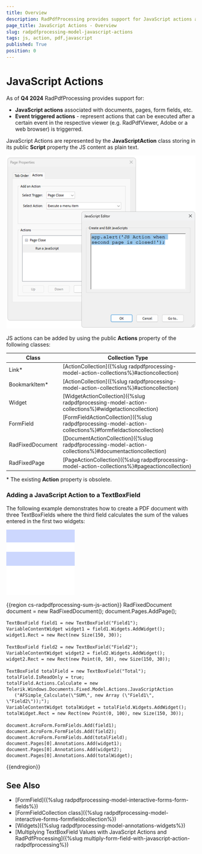 ```yaml
---
title: Overview 
description: RadPdfProcessing provides support for JavaScript actions and trigger events.
page_title: JavaScript Actions - Overview  
slug: radpdfprocessing-model-javascript-actions 
tags: js, action, pdf,javascript
published: True
position: 0
---
```


# JavaScript Actions  

As of **Q4 2024** RadPdfProcessing provides support for:

*  **JavaScript actions** associated with documents, pages, form fields, etc.
*  **Event triggered actions** - represent actions that can be executed after a certain event in the respective viewer (e.g. RadPdfViewer, Adobe or a web browser) is triggerred.

JavaScript Actions are represented by the **JavaScriptAction** class storing in its public **Script** property the JS content as plain text. 

![PdfProcessing JS Actions Overview](images/js-action-overview.png)  

JS actions can be added by using the public **Actions** property of the following classes: 

|Class|Collection Type|
|----|----|
|Link*|[ActionCollection]({%slug radpdfprocessing-model-action-collections%}#actioncollection)| 
|BookmarkItem*|[ActionCollection]({%slug radpdfprocessing-model-action-collections%}#actioncollection)|
|Widget|[WidgetActionCollection]({%slug radpdfprocessing-model-action-collections%}#widgetactioncollection)| 
|FormField|[FormFieldActionCollection]({%slug radpdfprocessing-model-action-collections%}#formfieldactioncollection)|
|RadFixedDocument|[DocumentActionCollection]({%slug radpdfprocessing-model-action-collections%}#documentactioncollection)| 
|RadFixedPage|[PageActionCollection]({%slug radpdfprocessing-model-action-collections%}#pageactioncollection)|

\* The existing **Action** property is obsolete. 

### Adding a JavaScript Action to a TextBoxField

The following example demonstrates how to create a PDF document with three TextBoxFields where the third field calculates the sum of the values entered in the first two widgets:

![JS Action Sum FormField](images/js-action-sum-form-field.gif)   

{{region cs-radpdfprocessing-sum-js-action}}
    RadFixedDocument document = new RadFixedDocument();
    document.Pages.AddPage();

    TextBoxField field1 = new TextBoxField("Field1");
    VariableContentWidget widget1 = field1.Widgets.AddWidget();
    widget1.Rect = new Rect(new Size(150, 30));

    TextBoxField field2 = new TextBoxField("Field2");
    VariableContentWidget widget2 = field2.Widgets.AddWidget();
    widget2.Rect = new Rect(new Point(0, 50), new Size(150, 30));

    TextBoxField totalField = new TextBoxField("Total");
    totalField.IsReadOnly = true;
    totalField.Actions.Calculate = new Telerik.Windows.Documents.Fixed.Model.Actions.JavaScriptAction
       ("AFSimple_Calculate(\"SUM\", new Array (\"Field1\", \"Field2\"));");
    VariableContentWidget totalWidget = totalField.Widgets.AddWidget();
    totalWidget.Rect = new Rect(new Point(0, 100), new Size(150, 30));

    document.AcroForm.FormFields.Add(field1);
    document.AcroForm.FormFields.Add(field2);
    document.AcroForm.FormFields.Add(totalField);
    document.Pages[0].Annotations.Add(widget1);
    document.Pages[0].Annotations.Add(widget2);
    document.Pages[0].Annotations.Add(totalWidget);
{{endregion}} 

## See Also

* [FormField]({%slug radpdfprocessing-model-interactive-forms-form-fields%})
* [FormFieldCollection class]({%slug radpdfprocessing-model-interactive-forms-formfieldcollection%})
* [Widgets]({%slug radpdfprocessing-model-annotations-widgets%}) 
* [Multiplying TextBoxField Values with JavaScript Actions and RadPdfProcessing]({%slug multiply-form-field-with-javascript-action-radpdfprocessing%})
